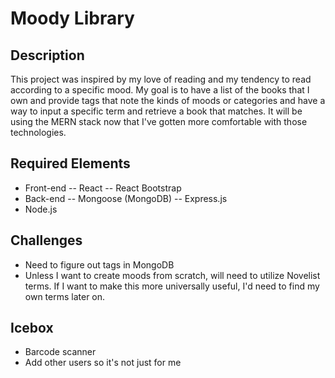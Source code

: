 # Moody Library

## Description
This project was inspired by my love of reading and my tendency to read according to a specific mood. My goal is to have a list of the books that I own and provide tags that note the kinds of moods or categories and have a way to input a specific term and retrieve a book that matches. It will be using the MERN stack now that I've gotten more comfortable with those technologies. 

## Required Elements
- Front-end
-- React
-- React Bootstrap
- Back-end
-- Mongoose (MongoDB)
-- Express.js
- Node.js

## Challenges
- Need to figure out tags in MongoDB
- Unless I want to create moods from scratch, will need to utilize Novelist terms. If I want to make this more universally useful, I'd need to find my own terms later on. 

## Icebox
- Barcode scanner
- Add other users so it's not just for me

